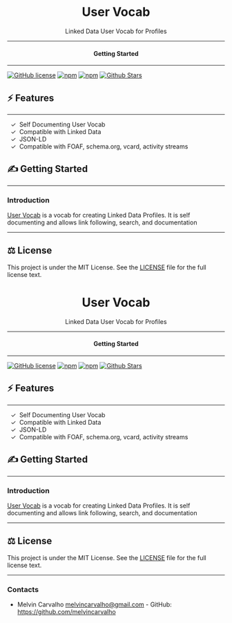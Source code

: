 <div align="center">
<h1>User Vocab</h1>
</div>

<div align="center">  
Linked Data User Vocab for Profiles
</div>

---

<div align="center">
<h4>Getting Started</h4>
</div>

---


[![GitHub license](https://img.shields.io/badge/license-MIT-blue.svg)](LICENSE)
[![npm](https://img.shields.io/npm/v/user-vocab)](https://npmjs.com/package/user-vocab)
[![npm](https://img.shields.io/npm/dw/user-vocab.svg)](https://npmjs.com/package/user-vocab)
[![Github Stars](https://img.shields.io/github/stars/melvincarvalho/user.svg)](https://github.com/melvincarvalho/user/)


## ⚡️ Features

---

&nbsp;&nbsp;✓&nbsp; Self Documenting User Vocab  
&nbsp;&nbsp;✓&nbsp; Compatible with Linked Data  
&nbsp;&nbsp;✓&nbsp; JSON-LD  
&nbsp;&nbsp;✓&nbsp; Compatible with FOAF, schema.org, vcard, activity streams  

## ✍️ Getting Started

---

### Introduction

[User Vocab](https://w3id.org/user) is a vocab for creating Linked Data Profiles.  It is self documenting and allows link following, search, and documentation

---

## ⚖️ License

This project is under the MIT License. See the [LICENSE](https://github.com/melvincarvalho/user/blob/gh-pages/LICENSE) file for the full license text.

<div align="center">
<h1>User Vocab</h1>
</div>

<div align="center">  
Linked Data User Vocab for Profiles
</div>

---

<div align="center">
<h4>Getting Started</h4>
</div>

---


[![GitHub license](https://img.shields.io/badge/license-MIT-blue.svg)](LICENSE)
[![npm](https://img.shields.io/npm/v/user-vocab)](https://npmjs.com/package/user-vocab)
[![npm](https://img.shields.io/npm/dw/user-vocab.svg)](https://npmjs.com/package/user-vocab)
[![Github Stars](https://img.shields.io/github/stars/melvincarvalho/user.svg)](https://github.com/melvincarvalho/user/)


## ⚡️ Features

---

&nbsp;&nbsp;✓&nbsp; Self Documenting User Vocab  
&nbsp;&nbsp;✓&nbsp; Compatible with Linked Data  
&nbsp;&nbsp;✓&nbsp; JSON-LD  
&nbsp;&nbsp;✓&nbsp; Compatible with FOAF, schema.org, vcard, activity streams  

## ✍️ Getting Started

---

### Introduction

[User Vocab](https://w3id.org/user) is a vocab for creating Linked Data Profiles.  It is self documenting and allows link following, search, and documentation

---

## ⚖️ License

This project is under the MIT License. See the [LICENSE](https://github.com/melvincarvalho/user/blob/gh-pages/LICENSE) file for the full license text.

---

### Contacts

* Melvin Carvalho <melvincarvalho@gmail.com> - GitHub: https://github.com/melvincarvalho

